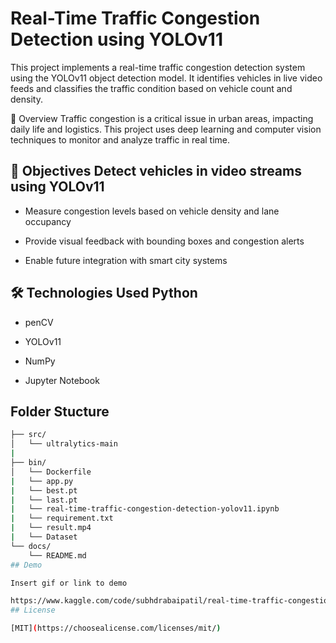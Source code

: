 
#  Real-Time Traffic Congestion Detection using YOLOv11

This project implements a real-time traffic congestion detection system using the YOLOv11 object detection model. It identifies vehicles in live video feeds and classifies the traffic condition based on vehicle count and density.

📌 Overview Traffic congestion is a critical issue in urban areas, impacting daily life and logistics. This project uses deep learning and computer vision techniques to monitor and analyze traffic in real time.

## 🎯 Objectives Detect vehicles in video streams using YOLOv11
* Measure congestion levels based on vehicle density and lane occupancy

* Provide visual feedback with bounding boxes and congestion alerts

* Enable future integration with smart city systems
## 🛠️ Technologies Used Python
* penCV

* YOLOv11

* NumPy

* Jupyter Notebook
##
## Folder Stucture
```bash
├── src/
│   └── ultralytics-main
|           
├── bin/
│   └── Dockerfile
|   └── app.py
|   └── best.pt
|   └── last.pt
|   └── real-time-traffic-congestion-detection-yolov11.ipynb
|   └── requirement.txt
|   └── result.mp4
|   └── Dataset 
└── docs/
    └── README.md
## Demo

Insert gif or link to demo

https://www.kaggle.com/code/subhdrabaipatil/real-time-traffic-congestion-detection-yolov11/output
## License

[MIT](https://choosealicense.com/licenses/mit/)


